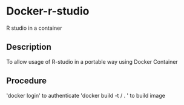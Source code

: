 # Docker-r-studio
 R studio in a container

## Description

To allow usage of R-studio in a portable way using Docker Container

## Procedure

'docker login'                                                           to authenticate
'docker build -t <Docker Hub username>/<image name> . '                  to build image
